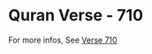 # Quran Verse - 710 

For more infos, See [Verse 710](https://www.quranbookk.com/quran/search?q=710)